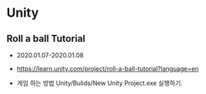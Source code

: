 # Unity

## Roll a ball Tutorial

* 2020.01.07-2020.01.08
* https://learn.unity.com/project/roll-a-ball-tutorial?language=en

* 게임 하는 방법
Unity/Bulids/New Unity Project.exe
실행하기.
